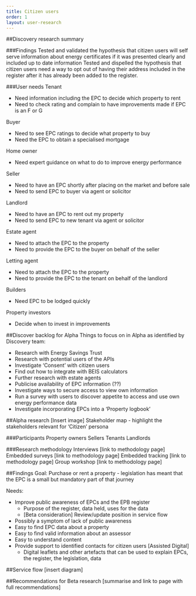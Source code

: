 ```yaml
---
title: Citizen users
order: 1
layout: user-research
---
```

##Discovery research summary

###Findings
Tested and validated the hypothesis that citizen users will self serve information about energy certificates if it was presented clearly and included up to date information
Tested and dispelled the hypothesis that citizen users need a way to opt out of having their address included in the register after it has already been added to the register.

###User needs
Tenant
* Need information including the EPC to decide which property to rent
* Need to check rating and complain to have improvements made if EPC is an F or G

Buyer
* Need to see EPC ratings to decide what property to buy
* Need the EPC to obtain a specialised mortgage

Home owner
* Need expert guidance on what to do to improve energy performance

Seller
* Need to have an EPC shortly after placing on the market and before sale
* Need to send EPC to buyer via agent or solicitor

Landlord
* Need to have an EPC to rent out my property
* Need to send EPC to new tenant via agent or solicitor

Estate agent
* Need to attach the EPC to the property
* Need to provide the EPC to the buyer on behalf of the seller

Letting agent
* Need to attach the EPC to the property
* Need to provide the EPC to the tenant on behalf of the landlord

Builders
* Need EPC to be lodged quickly

Property investors
* Decide when to invest in improvements

##Discover backlog for Alpha
Things to focus on in Alpha as identified by Discovery team:

* Research with Energy Savings Trust
* Research with potential users of the APIs
* Investigate ‘Consent’ with citizen users
* Find out how to integrate with BEIS calculators
* Further research with estate agents
* Publicise availability of EPC information (??)
* Investigate ways to secure access to view own information
* Run a survey with users to discover appetite to access and use own energy performance data
* Investigate incorporating EPCs into a ‘Property logbook’

##Alpha research
[Insert image] Stakeholder map - highlight the stakeholders relevant for ‘Citizen’ persona

###Participants
Property owners 
Sellers
Tenants
Landlords

###Research methodology
Interviews [link to methodology page]
Embedded surveys [link to methodology page]
Embedded tracking [link to methodology page]
Group workshop [link to methodology page]

##Findings
Goal: 
Purchase or rent a property - legislation has meant that the EPC is a small but mandatory part of that journey

Needs:
* Improve public awareness of EPCs and the EPB register 
  * Purpose of the register, data held, uses for the data
  * [Beta consideration] Review/update position in service flow
* Possibly a symptom of lack of public awareness
* Easy to find EPC data about a property
* Easy to find valid information about an assessor
* Easy to understand content
* Provide support to identified contacts for citizen users [Assisted Digital]
  * Digital leaflets and other artefacts that can be used to explain EPCs, the register, the legislation, data
  
  
##Service flow
[insert diagram]

##Recommendations for Beta research
[summarise and link to page with full recommendations]


